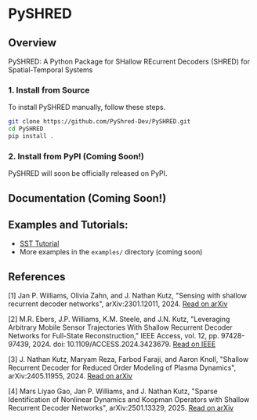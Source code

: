 # PySHRED

## Overview

PySHRED: A Python Package for SHallow REcurrent Decoders (SHRED) for Spatial-Temporal Systems

### **1. Install from Source**
To install PySHRED manually, follow these steps.
```bash
git clone https://github.com/PyShred-Dev/PySHRED.git
cd PySHRED
pip install .
```

### **2. Install from PyPI (Coming Soon!)**
PySHRED will soon be officially released on PyPI.

## Documentation (Coming Soon!)

## Examples and Tutorials:
- [SST Tutorial](https://github.com/PyShred-Dev/PySHRED/blob/main/examples/SST_Tutorial.ipynb)
- More examples in the `examples/` directory (coming soon)

## References

[1] Jan P. Williams, Olivia Zahn, and J. Nathan Kutz, "Sensing with shallow recurrent
decoder networks", arXiv:2301.12011, 2024.
[Read on arXiv](https://arxiv.org/abs/2301.12011)

[2] M.R. Ebers, J.P. Williams, K.M. Steele, and J.N. Kutz, "Leveraging Arbitrary Mobile
Sensor Trajectories With Shallow Recurrent Decoder Networks for Full-State Reconstruction,"
IEEE Access, vol. 12, pp. 97428-97439, 2024. doi: 10.1109/ACCESS.2024.3423679.
[Read on IEEE](https://ieeexplore.ieee.org/abstract/document/10584544)

[3] J. Nathan Kutz, Maryam Reza, Farbod Faraji, and Aaron Knoll, "Shallow Recurrent Decoder
for Reduced Order Modeling of Plasma Dynamics", arXiv:2405.11955, 2024.
[Read on arXiv](https://arxiv.org/abs/2405.11955)

[4] Mars Liyao Gao, Jan P. Williams, and J. Nathan Kutz, "Sparse Identification of Nonlinear Dynamics and Koopman Operators with Shallow Recurrent Decoder Networks", arXiv:2501.13329, 2025.
[Read on arXiv](https://arxiv.org/abs/2501.13329)
